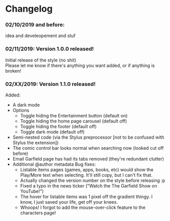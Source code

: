 # Changelog

### 02/10/2019 and before:
idea and develeopement and stuf

### 02/11/2019: Version 1.0.0 released!
Initial release of the style (no shit)  
Please let me know if there's anything you want added, or if anything is broken!

### 02/XX/2019: Version 1.1.0 released!
Added:
* A dark mode
* Options
  * Toggle hiding the Entertainment button (default on)
  * Toggle hiding the home page carousel (default off)
  * Toggle hiding the footer (default off)
  * Toggle dark mode (default off)
* Semi-nested code (via the Stylus preprocessor [not to be confused with Stylus the extension])
* The comic control bar looks normal when searching now (looked cut off before)
* Email Garfield page has had its tabs removed (they're redundant clutter)
* Additional @author metadata
Bug fixes:
  * Listable items pages (games, apps, books, etc) would show the Play/More text when selecting. It'll still copy, but I can't fix that.
  * Actually changed the version number on the style before releasing :p
  * Fixed a typo in the news ticker ("Watch the The Garfield Show on YouTube!")
  * The hover for listable items was 1 pixel off the gradient thingy. I know, I just saved your life, get off your knees.
  * Whoops! I forgot to add the mouse-over-click feature to the characters page!
